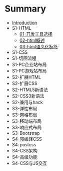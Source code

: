 # Summary

* [Introduction](README.md)
* S1-HTML
  * [01-开发工具选择](S1-HTML/01/VSCode.md)
  * [02-html概述](S1-HTML/02/html概述.md)
  * [03-html语义化标签](S1-HTML/03/html语义化标签.md)
* S1-CSS
* S1-切图流程
* S1-PC企业站布局
* S1-PC游戏站布局
* S2-扩展HTML
* S2-扩展CSS
* S2-HTML5新语法
* S2-CSS3新语法
* S2-兼用与hack
* S3-弹性布局
* S3-网格布局
* S3-移动端布局
* S3-响应式布局
* S3-Bootstrap
* S4-预编译CSS
* S4-postcss
* S4-CSS架构
* S4-高级功能
* S4-CSS与JS交互


